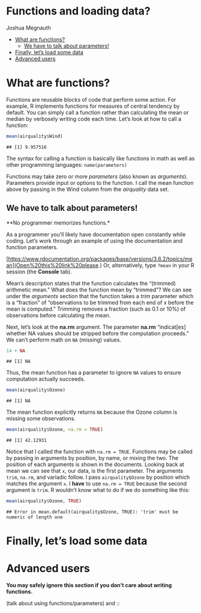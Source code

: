 Functions and loading data?
================
Joshua Megnauth

  - [What are functions?](#what-are-functions)
      - [We have to talk about
        parameters\!](#we-have-to-talk-about-parameters)
  - [Finally, let’s load some data](#finally-lets-load-some-data)
  - [Advanced users](#advanced-users)

# What are functions?

Functions are reusable blocks of code that perform some action. For
example, R implements functions for measures of central tendency by
default. You can simply call a function rather than calculating the mean
or median by verbosely writing code each time. Let’s look at how to call
a function:

``` r
mean(airquality$Wind)
```

    ## [1] 9.957516

The syntax for calling a function is basically like functions in math as
well as other programming languages: `name(parameters)`

Functions may take zero or more *parameters* (also known as
*arguments*). Parameters provide input or options to the function. I
call the mean function above by passing in the Wind column from the
*airquality* data set.

## We have to talk about parameters\!

\*\*No programmer memorizes functions.\*

As a programmer you’ll likely have documentation open constantly while
coding. Let’s work through an example of using the documentation and
function parameters.

[https://www.rdocumentation.org/packages/base/versions/3.6.2/topics/mean](Open%20this%20link%20please.)
Or, alternatively, type `?mean` in your R session (the **Console** tab).

Mean’s description states that the function calculates the “(trimmed)
arithmetic mean.” What does the function mean by “trimmed”? We can see
under the *arguments* section that the function takes a *trim* parameter
which is a “fraction” of “observations to be trimmed from each end of x
before the mean is computed.” Trimming removes a fraction (such as 0.1
or 10%) of observations before calculating the mean.

Next, let’s look at the **na.rm** argument. The parameter **na.rm**
“indicat\[es\] whether NA values should be stripped before the
computation proceeds.” We can’t perform math on `NA` (missing) values.

``` r
14 + NA
```

    ## [1] NA

Thus, the mean function has a parameter to ignore `NA` values to ensure
computation actually succeeds.

``` r
mean(airquality$Ozone)
```

    ## [1] NA

The mean function explicitly returns `NA` because the Ozone column is
missing some observations.

``` r
mean(airquality$Ozone, na.rm = TRUE)
```

    ## [1] 42.12931

Notice that I called the function with `na.rm = TRUE`. Functions may be
called by passing in arguments by position, by name, or mixing the two.
The position of each arguments is shown in the documents. Looking back
at mean we can see that `x`, our data, is the first parameter. The
arguments `trim`, `na.rm`, and variadic follow. I pass
`airquality$Ozone` by position which matches the argument `x`. I
**have** to use `na.rm = TRUE` because the second argument is `trim`. R
wouldn’t know what to do if we do something like this:

``` r
mean(airquality$Ozone, TRUE)
```

    ## Error in mean.default(airquality$Ozone, TRUE): 'trim' must be numeric of length one

# Finally, let’s load some data

# Advanced users

**You may safely ignore this section if you don’t care about writing
functions.**

(talk about using functions/parameters) and ::
